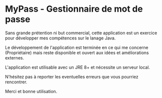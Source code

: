# MyPass - Gestionnaire de mot de passe

Sans grande prétention ni but commercial, cette application est un exercice pour développer mes compétences sur le lanage Java.

Le développement de l'application est terminée en ce qui me concerne (Propriétaire) mais reste disponible et ouvert aux idées et améliorations externes.

L'application est utilisable avec un JRE 8+ et nécessite un serveur local.

N'hésitez pas à reporter les eventuelles erreurs que vous pourriez rencontrer.

Merci et bonne utilisation.
